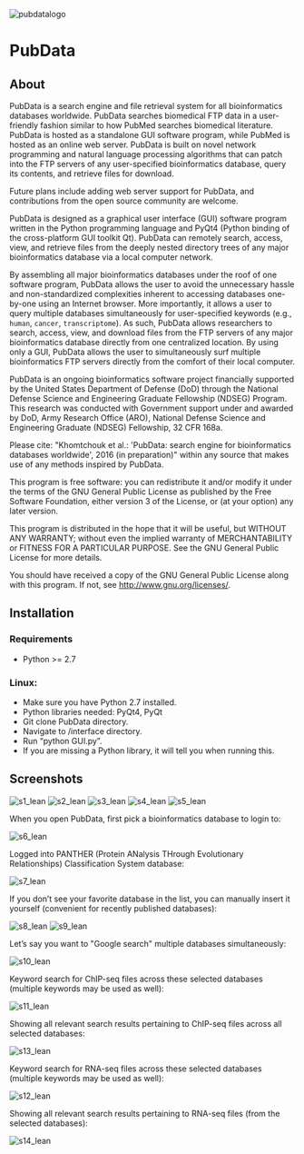 ![pubdatalogo](https://cloud.githubusercontent.com/assets/9893806/17467742/83dcfbba-5cef-11e6-9da0-0adf825b3ddd.png)

# PubData

## About

PubData is a search engine and file retrieval system for all bioinformatics databases worldwide.  PubData searches biomedical FTP data in a user-friendly fashion similar to how PubMed searches biomedical literature.  PubData is hosted as a standalone GUI software program, while PubMed is hosted as an online web server.  PubData is built on novel network programming and natural language processing algorithms that can patch into the FTP servers of any user-specified bioinformatics database, query its contents, and retrieve files for download.

Future plans include adding web server support for PubData, and contributions from the open source community are welcome.

PubData is designed as a graphical user interface (GUI) software program written in the Python programming language and PyQt4 (Python binding of the cross-platform GUI toolkit Qt).  PubData can remotely search, access, view, and retrieve files from the deeply nested directory trees of any major bioinformatics database via a local computer network.  

By assembling all major bioinformatics databases under the roof of one software program, PubData allows the user to avoid the unnecessary hassle and non-standardized complexities inherent to accessing databases one-by-one using an Internet browser.  More importantly, it allows a user to query multiple databases simultaneously for user-specified keywords (e.g., `human`, `cancer`, `transcriptome`).  As such, PubData allows researchers to search, access, view, and download files from the FTP servers of any major bioinformatics database directly from one centralized location.  By using only a GUI, PubData allows the user to simultaneously surf multiple bioinformatics FTP servers directly from the comfort of their local computer.

PubData is an ongoing bioinformatics software project financially supported by the United States Department of Defense (DoD) through the National Defense Science and Engineering Graduate Fellowship (NDSEG) Program. This research was conducted with Government support under and awarded by DoD, Army Research Office (ARO), National Defense Science and Engineering Graduate (NDSEG) Fellowship, 32 CFR 168a.

Please cite: "Khomtchouk et al.: 'PubData: search engine for bioinformatics databases worldwide', 2016 (in preparation)" within any source that makes use of any methods inspired by PubData.

This program is free software: you can redistribute it and/or modify it under the terms of the GNU General Public License as published by the Free Software Foundation, either version 3 of the License, or (at your option) any later version.

This program is distributed in the hope that it will be useful, but WITHOUT ANY WARRANTY; without even the implied warranty of MERCHANTABILITY or FITNESS FOR A PARTICULAR PURPOSE.  See the GNU General Public License for more details.

You should have received a copy of the GNU General Public License along with this program.  If not, see <http://www.gnu.org/licenses/>.

## Installation

### Requirements

* Python >= 2.7

### Linux:
* Make sure you have Python 2.7 installed.
* Python libraries needed: PyQt4, PyQt
* Git clone PubData directory.
* Navigate to /interface directory.
* Run “python GUI.py”.
* If you are missing a Python library, it will tell you when running this. 

## Screenshots

![s1_lean](https://cloud.githubusercontent.com/assets/9893806/14683412/9bb0cb6a-06f8-11e6-8e91-1279b9159c57.png)
![s2_lean](https://cloud.githubusercontent.com/assets/9893806/14683417/9f30459a-06f8-11e6-848b-05e695b3f1b4.png)
![s3_lean](https://cloud.githubusercontent.com/assets/9893806/14683424/a764e9dc-06f8-11e6-9a24-d5a20c0c4e14.png)
![s4_lean](https://cloud.githubusercontent.com/assets/9893806/14683425/a8d5b3c8-06f8-11e6-83a0-1e9a6c73544c.png)
![s5_lean](https://cloud.githubusercontent.com/assets/9893806/14683428/ab37473a-06f8-11e6-8231-5d09dc248086.png)

When you open PubData, first pick a bioinformatics database to login to:

![s6_lean](https://cloud.githubusercontent.com/assets/9893806/14683433/b2016ff0-06f8-11e6-813c-a1eccf2a2e30.png)

Logged into PANTHER (Protein ANalysis THrough Evolutionary Relationships) Classification System database:

![s7_lean](https://cloud.githubusercontent.com/assets/9893806/14683441/b53109a6-06f8-11e6-9065-b74e22d51c80.png)

If you don’t see your favorite database in the list, you can manually insert it yourself (convenient for recently published databases):

![s8_lean](https://cloud.githubusercontent.com/assets/9893806/14683444/b73f6f4e-06f8-11e6-80d7-893ca56a16d1.png)
![s9_lean](https://cloud.githubusercontent.com/assets/9893806/14683448/bd1b40c8-06f8-11e6-82a9-0459c6b56c7e.png)

Let’s say you want to "Google search" multiple databases simultaneously:

![s10_lean](https://cloud.githubusercontent.com/assets/9893806/14683452/c080e0c4-06f8-11e6-9c50-4931a31b600d.png)

Keyword search for ChIP-seq files across these selected databases (multiple keywords may be used as well):

![s11_lean](https://cloud.githubusercontent.com/assets/9893806/14683455/c21264d0-06f8-11e6-98cc-6cc74f5b5588.png)

Showing all relevant search results pertaining to ChIP-seq files across all selected databases:

![s13_lean](https://cloud.githubusercontent.com/assets/9893806/14683461/c696bcea-06f8-11e6-8334-37ba00b48b1c.png)

Keyword search for RNA-seq files across these selected databases (multiple keywords may be used as well):

![s12_lean](https://cloud.githubusercontent.com/assets/9893806/14683458/c4601ec6-06f8-11e6-8bb6-3d47a5ebbe3f.png)

Showing all relevant search results pertaining to RNA-seq files (from the selected databases):

![s14_lean](https://cloud.githubusercontent.com/assets/9893806/14683465/cabf7348-06f8-11e6-85f7-2c61a9a12d2c.png)



